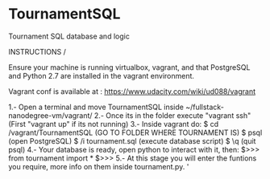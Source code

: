 # TournamentSQL
Tournament SQL database and logic

INSTRUCTIONS /

Ensure your machine is running virtualbox, vagrant, and that PostgreSQL
and Python 2.7 are installed in the vagrant environment.

Vagrant conf is available at : https://www.udacity.com/wiki/ud088/vagrant

1.- Open a terminal and move TournamentSQL inside ~/fullstack-nanodegree-vm/vagrant/
2.- Once its in the folder execute "vagrant ssh" (First "vagrant up" if its not
    running)
3.- Inside vagrant do:
    $ cd /vagrant/TournamentSQL (GO TO FOLDER WHERE TOURNAMENT IS)
    $ psql                      (open PostgreSQL)
    $ /i tournament.sql         (execute database script)
    $ \q                        (quit psql)
4.- Your database is ready, open python to interact with it, then:
    $>>> from tournament import *
    $>>>
5.- At this stage you will enter the funtions you require, more info on them
    inside tournament.py.
'
